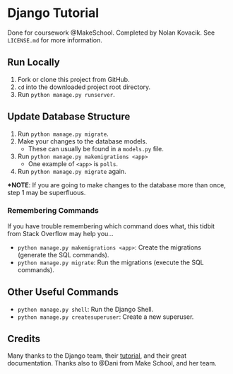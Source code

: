 # Django Tutorial
Done for coursework @MakeSchool.
Completed by Nolan Kovacik.
See `LICENSE.md` for more information.

## Run Locally
1. Fork or clone this project from GitHub.
1. `cd` into the downloaded project root directory.
1. Run `python manage.py runserver`.

## Update Database Structure
1. Run `python manage.py migrate`.
1. Make your changes to the database models.
	- These can usually be found in a `models.py` file.
1. Run `python manage.py makemigrations <app>`
	- One example of `<app>` is `polls`.
1. Run `python manage.py migrate` again.

**\*NOTE**: If you are going to make changes to the database more than once, step 1 may be superfluous.

### Remembering Commands
If you have trouble remembering which command does what, this tidbit from Stack Overflow may help you&hellip;
- `python manage.py makemigrations <app>`: Create the migrations (generate the SQL commands).
- `python manage.py migrate`: Run the migrations (execute the SQL commands).

## Other Useful Commands
- `python manage.py shell`: Run the Django Shell.
- `python manage.py createsuperuser`: Create a new superuser.

## Credits
Many thanks to the Django team, their [tutorial], and their great documentation.
Thanks also to @Dani from Make School, and her team.


[tutorial]: https://docs.djangoproject.com/en/3.0/intro/tutorial01/
